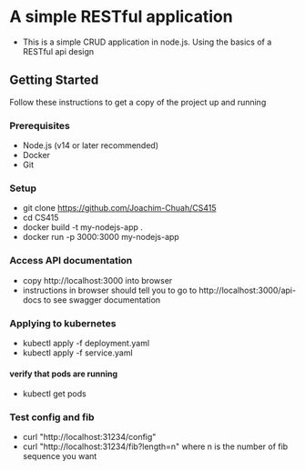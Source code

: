 # A simple RESTful application
- This is a simple CRUD application in node.js. Using the basics of a RESTful api design

## Getting Started
Follow these instructions to get a copy of the project up and running

### Prerequisites
- Node.js (v14 or later recommended)
- Docker
- Git

### Setup
- git clone https://github.com/Joachim-Chuah/CS415
- cd CS415
- docker build -t my-nodejs-app .
- docker run -p 3000:3000 my-nodejs-app

### Access API documentation
- copy http://localhost:3000 into browser
- instructions in browser should tell you to go to http://localhost:3000/api-docs to see swagger documentation

### Applying to kubernetes 
- kubectl apply -f deployment.yaml
- kubectl apply -f service.yaml
#### verify that pods are running
- kubectl get pods

### Test config and fib
- curl "http://localhost:31234/config"
- curl "http://localhost:31234/fib?length=n" where n is the number of fib sequence you want